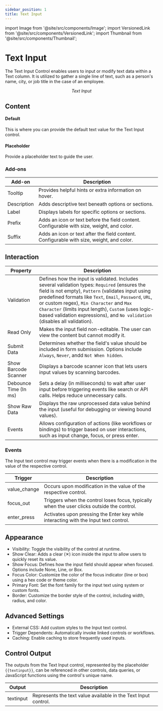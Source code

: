 ```yaml
---
sidebar_position: 1
title: Text Input
---
```


import Image from '@site/src/components/Image';
import VersionedLink from '@site/src/components/VersionedLink';
import Thumbnail from '@site/src/components/Thumbnail';

# Text Input

The Text Input Control enables users to input or modify text data within a Text column. It is utilized to gather a single line of text, such as a person's name, city, or job title in the case of an employee.

<figure>
  <Thumbnail src="/img/reference/controls/textinput/preview.jpeg" alt="Text Input" />
  <figcaption align = "center"><i>Text Input</i></figcaption>
</figure>


## Content 
<figure>
  <Thumbnail src="/img/reference/controls/textinput/content.png" alt="Text Input" />
</figure>


#### Default

This is where you can provide the default text value for the Text Input control. 

#### Placeholder  
Provide a placeholder text to guide the user.

### Add-ons  

| Add-on      | Description                                                                               |
| ----------- | ----------------------------------------------------------------------------------------- |
| Tooltip     | Provides helpful hints or extra information on hover.                                     |
| Description | Adds descriptive text beneath options or sections.                                        |
| Label       | Displays labels for specific options or sections.                                         |
| Prefix      | Adds an icon or text before the field content. Configurable with size, weight, and color. |
| Suffix      | Adds an icon or text after the field content. Configurable with size, weight, and color.  |

## Interaction  

<figure>
  <Thumbnail src="/img/reference/controls/textinput/inter.png" alt="Text Input" />
</figure>


| Property              | Description                                                                                                                                                                                                                                                                                                                                                                                                                                          |
| --------------------- | ---------------------------------------------------------------------------------------------------------------------------------------------------------------------------------------------------------------------------------------------------------------------------------------------------------------------------------------------------------------------------------------------------------------------------------------------------- |
| Validation            | Defines how the input is validated. Includes several validation types: `Required` (ensures the field is not empty), `Pattern` (validates input using predefined formats like `Text`, `Email`, `Password`, `URL`, or custom regex), `Min Character` and `Max Character` (limits input length), `Custom` (uses logic-based validation expressions), and `No validation` (disables all validation). |
| Read Only             | Makes the input field non-editable. The user can view the content but cannot modify it. |
| Submit Data           | Determines whether the field's value should be included in form submission. Options include `Always`, `Never`, andd `Not When hidden`.  |
| Show Barcode Scanner  | Displays a barcode scanner icon that lets users input values by scanning barcodes.  |
| Debounce Time (In ms) | Sets a delay (in milliseconds) to wait after user input before triggering events like search or API calls. Helps reduce unnecessary calls.|
| Show Raw Data         | Displays the raw unprocessed data value behind the input (useful for debugging or viewing bound values).|
| Events                | Allows configuration of actions (like workflows or bindings) to trigger based on user interactions, such as input change, focus, or press enter. |


### Events

The Input text control may trigger events when there is a modification in the value of the respective control.

| Trigger      | Description                                                                                      |
|--------------|----------------------------------------------------------------------------------------------|
| value_change | Occurs upon modification in the value of the respective control.                              |
| focus_out    | Triggers when the control loses focus, typically when the user clicks outside the control.   |
| enter_press  | Activates upon pressing the Enter key while interacting with the Input text control.          |


<figure>
  <Thumbnail src="/img/reference/controls/textinput/app-adv.png" alt="Text Input" />
</figure>

## Appearance

* Visibility: Toggle the visibility of the control at runtime.
* Show Clear: Adds a clear (✕) icon inside the input to allow users to quickly reset its value.
* Show Focus: Defines how the input field should appear when focused. Options include None, Line, or Box.
* Focus Color: Customize the color of the focus indicator (line or box) using a hex code or theme color.
* Primary Font: Set the font family for the input text using system or custom fonts.
* Border: Customize the border style of the control, including width, radius, and color.


## Advanced Settings

- External CSS: Add custom styles to the Input text control.
- Trigger Dependents: Automatically invoke linked controls or workflows.
- Caching: Enable caching to store frequently used inputs.

## Control Output

The outputs from the Text Input control, represented by the placeholder `{{textinput}}`, can be referenced in other controls, data queries, or JavaScript functions using the control's unique name.

| Output       | Description                                                                                                  |
|--------------|--------------------------------------------------------------------------------------------------------------|
| textinput    | Represents the text value available in the Text Input control.                        |

